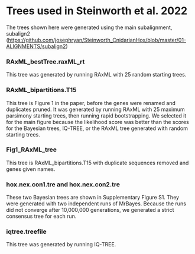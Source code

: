 # Trees used in Steinworth et al. 2022
The trees shown here were generated using the main subalignment, subalign2 (https://github.com/josephryan/Steinworth_CnidarianHox/blob/master/01-ALIGNMENTS/subalign2)
### RAxML_bestTree.raxML_rt
This tree was generated by running RAxML with 25 random starting trees.
### RAxML_bipartitions.T15
This tree is Figure 1 in the paper, before the genes were renamed and duplicates pruned. It was generated by running RAxML with 25 maximum parsimony starting trees, then running rapid bootstrapping. We selected it for the main figure because the likelihood score was better than the scores for the Bayesian trees, IQ-TREE, or the RAxML tree generated with random starting trees.
### Fig1_RAxML_tree
This tree is RAxML_bipartitions.T15 with duplicate sequences removed and genes given names.
### hox.nex.con1.tre and hox.nex.con2.tre
These two Bayesian trees are shown in Supplementary Figure S1. They were generated with two independent runs of MrBayes. Because the runs did not converge after 10,000,000 generations, we generated a strict consensus tree for each run.
### iqtree.treefile
This tree was generated by running IQ-TREE.
